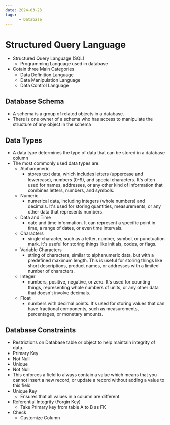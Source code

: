 ```yaml
---
date: 2024-03-23 
tags: 
      - Database
---
```

# Structured Query Language 
- Structured Query Language (SQL)
  - Programming Language used in database
- Cotain three Main Categories
  - Data Definition Language 
  - Data Manipulation Language
  - Data Control Language
## Database Schema
- A schema is a group of related objects in a database.
- There is one owner of a schema who has access to manipulate the structure of any object in the schema
## Data Types
- A data type determines the type of data that can be stored in a database column
- The most commonly used data types are:
  - Alphanumeric
    - stores text data, which includes letters (uppercase and lowercase), numbers (0-9), and special characters. It's often used for names, addresses, or any other kind of information that combines letters, numbers, and symbols.
  - Numeric 
    - numerical data, including integers (whole numbers) and decimals. It's used for storing quantities, measurements, or any other data that represents numbers.
  - Data and Time
    - date and time information. It can represent a specific point in time, a range of dates, or even time intervals.
  - Characters
    - single character, such as a letter, number, symbol, or punctuation mark. It's useful for storing things like initials, codes, or flags.
  - Variable Characters
    - string of characters, similar to alphanumeric data, but with a predefined maximum length. This is useful for storing things like short descriptions, product names, or addresses with a limited number of characters.
  - Integer
    - numbers, positive, negative, or zero. It's used for counting things, representing whole numbers of units, or any other data that doesn't involve decimals.
  - Float 
    - numbers with decimal points. It's used for storing values that can have fractional components, such as measurements, percentages, or monetary amounts.
## Database Constraints
-  Restrictions on Database table or object to help maintain integrity of data.
- Primary Key
 - Not Null
 - Unique
- Not Null
 - This enforces a field to always contain a value which means that you cannot insert a new record, or update a record without adding a value to this field
- Unique Key
  - Ensures that all values in a column are different
- Referential Integrity (Forgin Key)
  - Take Primary key from table A to B as FK
- Check
  - Customize Column